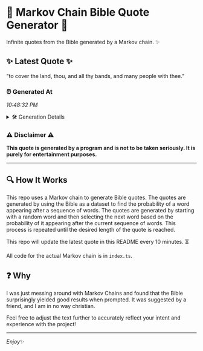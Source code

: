 # 📖 Markov Chain Bible Quote Generator 📖

Infinite quotes from the Bible generated by a Markov chain. ✨

## ✨ Latest Quote ✨
"to cover the land, thou, and all thy bands, and many people with thee."

### ⏰ Generated At
*10:48:32 PM*

<details>
    <summary>🛠️ Generation Details</summary>
    <p>
        <strong>🌱 Seed:</strong> to<br>
        <strong>🔄 Iterations:</strong> 13<br>
        <strong>📜 Context History:</strong><br>[ to ]: cover<br>[ to, cover ]: the<br>[ to, cover, the ]: land,<br>[ to, cover, the, land, ]: thou,<br>[ to, cover, the, land,, thou, ]: and<br>[ to, cover, the, land,, thou,, and ]: all<br>[ cover, the, land,, thou,, and, all ]: thy<br>[ the, land,, thou,, and, all, thy ]: bands,<br>[ land,, thou,, and, all, thy, bands, ]: and<br>[ thou,, and, all, thy, bands,, and ]: many<br>[ and, all, thy, bands,, and, many ]: people<br>[ all, thy, bands,, and, many, people ]: with<br>[ thy, bands,, and, many, people, with ]: thee.<br>
    </p>
</details>

### ⚠️ Disclaimer ⚠️
**This quote is generated by a program and is not to be taken seriously. It is purely for entertainment purposes.**

---

## 🔍 How It Works

This repo uses a Markov chain to generate Bible quotes. The quotes are generated by using the Bible as a dataset to find the probability of a word appearing after a sequence of words. The quotes are generated by starting with a random word and then selecting the next word based on the probability of it appearing after the current sequence of words. This process is repeated until the desired length of the quote is reached.

This repo will update the latest quote in this README every 10 minutes. ⏳

All code for the actual Markov chain is in `index.ts`.

## ❓ Why

I was just messing around with Markov Chains and found that the Bible surprisingly yielded good results when prompted. 
It was suggested by a friend, and I am in no way christian.

Feel free to adjust the text further to accurately reflect your intent and experience with the project!

---

*Enjoy*✨
